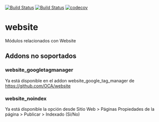 [![Build Status](https://runbot.nodrizatech.com/runbot/badge/33/12.0.svg)](https://runbot.nodrizatech.com/runbot/repo/https-github-com-odoonodrizatech-website-33)
[![Build Status](https://travis-ci.org/OdooNodrizaTech/website.svg?branch=12.0)](https://travis-ci.org/OdooNodrizaTech/website)
[![codecov](https://codecov.io/gh/OdooNodrizaTech/website/branch/12.0/graph/badge.svg)](https://codecov.io/gh/OdooNodrizaTech/website)

website
=========
Módulos relacionados con Website

## Addons no soportados

### website_googletagmanager
Ya está disponible en el addon website_google_tag_manager de https://github.com/OCA/website

### website_noindex
Ya está disponible la opción desde Sitio Web > Páginas Propiedades de la página > Publicar > Indexado (Si/No)
